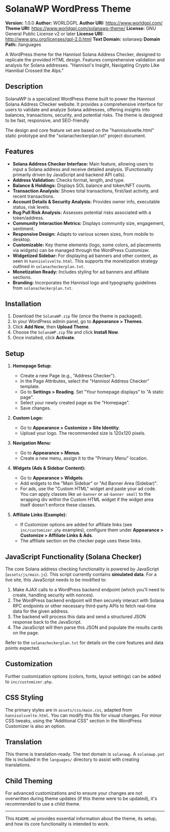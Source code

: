 # SolanaWP WordPress Theme

**Version:** 1.0.0
**Author:** WORLDGPL
**Author URI:** https://www.worldgpl.com/
**Theme URI:** https://www.worldgpl.com/solanawp-theme/
**License:** GNU General Public License v2 or later
**License URI:** http://www.gnu.org/licenses/gpl-2.0.html
**Text Domain:** solanawp
**Domain Path:** /languages

A WordPress theme for the Hannisol Solana Address Checker, designed to replicate the provided HTML design. Features comprehensive validation and analysis for Solana addresses. "Hannisol's Insight, Navigating Crypto Like Hannibal Crossed the Alps."

## Description

SolanaWP is a specialized WordPress theme built to power the Hannisol Solana Address Checker website. It provides a comprehensive interface for users to validate and analyze Solana addresses, offering insights into balances, transactions, security, and potential risks. The theme is designed to be fast, responsive, and SEO-friendly.

The design and core feature set are based on the "hannisolsvelte.html" static prototype and the "solanacheckerplan.txt" project document.

## Features

* **Solana Address Checker Interface:** Main feature, allowing users to input a Solana address and receive detailed analysis. (Functionality primarily driven by JavaScript and backend API calls).
* **Address Validation:** Checks format, length, and type.
* **Balance & Holdings:** Displays SOL balance and token/NFT counts.
* **Transaction Analysis:** Shows total transactions, first/last activity, and recent transactions.
* **Account Details & Security Analysis:** Provides owner info, executable status, risk levels.
* **Rug Pull Risk Analysis:** Assesses potential risks associated with a token/address.
* **Community Interaction Metrics:** Displays community size, engagement, sentiment.
* **Responsive Design:** Adapts to various screen sizes, from mobile to desktop.
* **Customizable:** Key theme elements (logo, some colors, ad placements via widgets) can be managed through the WordPress Customizer.
* **Widgetized Sidebar:** For displaying ad banners and other content, as seen in `hannisolsvelte.html`. This supports the monetization strategy outlined in `solanacheckerplan.txt`.
* **Monetization Ready:** Includes styling for ad banners and affiliate sections.
* **Branding:** Incorporates the Hannisol logo and typography guidelines from `solanacheckerplan.txt`.

## Installation

1.  Download the `SolanaWP.zip` file (once the theme is packaged).
2.  In your WordPress admin panel, go to **Appearance > Themes**.
3.  Click **Add New**, then **Upload Theme**.
4.  Choose the `SolanaWP.zip` file and click **Install Now**.
5.  Once installed, click **Activate**.

## Setup

1.  **Homepage Setup:**
    * Create a new Page (e.g., "Address Checker").
    * In the Page Attributes, select the "Hannisol Address Checker" template.
    * Go to **Settings > Reading**. Set "Your homepage displays" to "A static page".
    * Select your newly created page as the "Homepage".
    * Save changes.

2.  **Custom Logo:**
    * Go to **Appearance > Customize > Site Identity**.
    * Upload your logo. The recommended size is 120x120 pixels.

3.  **Navigation Menu:**
    * Go to **Appearance > Menus**.
    * Create a new menu, assign it to the "Primary Menu" location.

4.  **Widgets (Ads & Sidebar Content):**
    * Go to **Appearance > Widgets**.
    * Add widgets to the "Main Sidebar" or "Ad Banner Area (Sidebar)".
    * For ads, use the "Custom HTML" widget and paste your ad code. You can apply classes like `ad-banner` or `ad-banner small` to the wrapping div within the Custom HTML widget if the widget area itself doesn't enforce these classes.

5.  **Affiliate Links (Example):**
    * If Customizer options are added for affiliate links (see `inc/customizer.php` examples), configure them under **Appearance > Customize > Affiliate Links & Ads**.
    * The affiliate section on the checker page uses these links.

## JavaScript Functionality (Solana Checker)

The core Solana address checking functionality is powered by JavaScript (`assets/js/main.js`). This script currently contains **simulated data**. For a live site, this JavaScript needs to be modified to:

1.  Make AJAX calls to a WordPress backend endpoint (which you'll need to create, handling security with nonces).
2.  The WordPress backend endpoint will then securely interact with Solana RPC endpoints or other necessary third-party APIs to fetch real-time data for the given address.
3.  The backend will process this data and send a structured JSON response back to the JavaScript.
4.  The JavaScript will then parse this JSON and populate the results cards on the page.

Refer to the `solanacheckerplan.txt` for details on the core features and data points expected.

## Customization

Further customization options (colors, fonts, layout settings) can be added to `inc/customizer.php`.

## CSS Styling

The primary styles are in `assets/css/main.css`, adapted from `hannisolsvelte.html`. You can modify this file for visual changes. For minor CSS tweaks, using the "Additional CSS" section in the WordPress Customizer is also an option.

## Translation

This theme is translation-ready. The text domain is `solanawp`. A `solanawp.pot` file is included in the `languages/` directory to assist with creating translations.

## Child Theming

For advanced customizations and to ensure your changes are not overwritten during theme updates (if this theme were to be updated), it's recommended to use a child theme.

---

This `README.md` provides essential information about the theme, its setup, and how its core functionality is intended to work.
